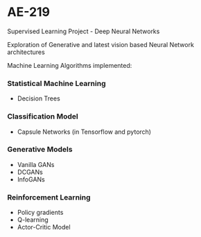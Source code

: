# AE-219
Supervised Learning Project - Deep Neural Networks

Exploration of Generative and latest vision based Neural Network architectures

Machine Learning Algorithms implemented:

### Statistical Machine Learning

- Decision Trees

### Classification Model

- Capsule Networks (in Tensorflow and pytorch)

### Generative Models

- Vanilla GANs 
- DCGANs 
- InfoGANs

### Reinforcement Learning

- Policy gradients
- Q-learning
- Actor-Critic Model


